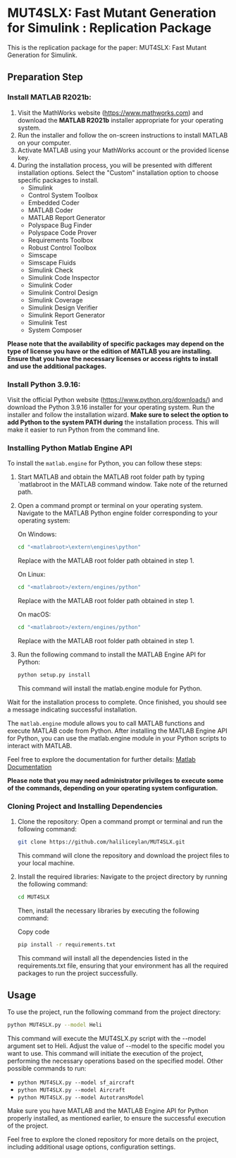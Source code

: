 # MUT4SLX: Fast Mutant Generation for Simulink : Replication Package

This is the replication package for the paper: MUT4SLX: Fast Mutant Generation for Simulink.

## Preparation Step

### Install MATLAB R2021b:

1. Visit the MathWorks website (https://www.mathworks.com) and download the **MATLAB R2021b** installer appropriate for your operating system.
2. Run the installer and follow the on-screen instructions to install MATLAB on your computer.
3. Activate MATLAB using your MathWorks account or the provided license key.
4. During the installation process, you will be presented with different installation options. Select the "Custom" installation option to choose specific packages to install.
    - Simulink
    - Control System Toolbox
    - Embedded Coder
    - MATLAB Coder
    - MATLAB Report Generator
    - Polyspace Bug Finder
    - Polyspace Code Prover
    - Requirements Toolbox
    - Robust Control Toolbox
    - Simscape
    - Simscape Fluids
    - Simulink Check
    - Simulink Code Inspector
    - Simulink Coder
    - Simulink Control Design
    - Simulink Coverage
    - Simulink Design Verifier
    - Simulink Report Generator
    - Simulink Test
    - System Composer

**Please note that the availability of specific packages may depend on the type of license you have or the edition of MATLAB you are installing. Ensure that you have the necessary licenses or access rights to install and use the additional packages.**

### Install Python 3.9.16:

Visit the official Python website (https://www.python.org/downloads/) and download the Python 3.9.16 installer for your operating system.
Run the installer and follow the installation wizard.
**Make sure to select the option to add Python to the system PATH during** the installation process. This will make it easier to run Python from the command line.

### Installing Python Matlab Engine API

To install the `matlab.engine` for Python, you can follow these steps:

1. Start MATLAB and obtain the MATLAB root folder path by typing `matlabroot in the MATLAB command window. Take note of the returned path.

2. Open a command prompt or terminal on your operating system.
    Navigate to the MATLAB Python engine folder corresponding to your operating system:
    
    On Windows:
    ```bash
    cd "<matlabroot>\extern\engines\python"
    ```
    Replace <matlabroot> with the MATLAB root folder path obtained in step 1.

    On Linux:
    ```bash
    cd "<matlabroot>/extern/engines/python"
    ```
    Replace <matlabroot> with the MATLAB root folder path obtained in step 1.

    On macOS:
    ```bash
    cd "<matlabroot>/extern/engines/python"
    ```
    Replace <matlabroot> with the MATLAB root folder path obtained in step 1.

3. Run the following command to install the MATLAB Engine API for Python:

    ```bash
    python setup.py install
    ```
    This command will install the matlab.engine module for Python.

Wait for the installation process to complete. Once finished, you should see a message indicating successful installation.

The `matlab.engine` module allows you to call MATLAB functions and execute MATLAB code from Python. After installing the MATLAB Engine API for Python, you can use the matlab.engine module in your Python scripts to interact with MATLAB.

Feel free to explore the documentation for further details: [Matlab Documentation](https://www.mathworks.com/help/matlab/matlab-engine-for-python.html)

**Please note that you may need administrator privileges to execute some of the commands, depending on your operating system configuration.**

  
### Cloning Project and Installing Dependencies
1. Clone the repository: Open a command prompt or terminal and run the following command:
    ```bash
    git clone https://github.com/haliliceylan/MUT4SLX.git
    ```
    This command will clone the repository and download the project files to your local machine.
2. Install the required libraries: Navigate to the project directory by running the following command:

    ```bash
    cd MUT4SLX
    ```
    Then, install the necessary libraries by executing the following command:

    Copy code
    ```bash
    pip install -r requirements.txt
    ```

    This command will install all the dependencies listed in the requirements.txt file, ensuring that your environment has all the required packages to run the project successfully.

## Usage
To use the project, run the following command from the project directory:

```bash
python MUT4SLX.py --model Heli
```
This command will execute the MUT4SLX.py script with the --model argument set to Heli. Adjust the value of --model to the specific model you want to use. This command will initiate the execution of the project, performing the necessary operations based on the specified model.
Other possible commands to run:
- `python MUT4SLX.py --model sf_aircraft`
- `python MUT4SLX.py --model Aircraft`
- `python MUT4SLX.py --model AutotransModel`

Make sure you have MATLAB and the MATLAB Engine API for Python properly installed, as mentioned earlier, to ensure the successful execution of the project.

Feel free to explore the cloned repository for more details on the project, including additional usage options, configuration settings.

